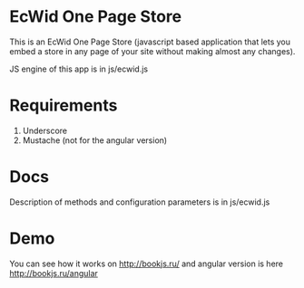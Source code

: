 EcWid One Page Store
====================

This is an EcWid One Page Store (javascript based application that lets you embed a store in any page of your site without making almost any changes).

JS engine of this app is in js/ecwid.js


Requirements
============

1. Underscore
2. Mustache (not for the angular version)

Docs
====

Description of methods and configuration parameters is in js/ecwid.js

Demo
====

You can see how it works on http://bookjs.ru/ and angular version is here http://bookjs.ru/angular

